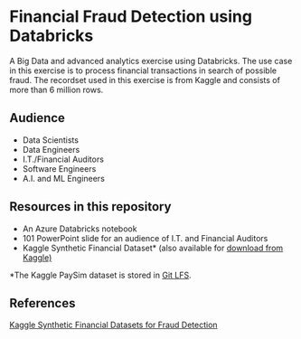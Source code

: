 # Financial Fraud Detection using Databricks
A Big Data and advanced analytics exercise using Databricks. The use case in this exercise is to process financial transactions in search of possible fraud. The recordset used in this exercise is from Kaggle and consists of  more than 6 million rows.

## Audience
<ul>
  <li>Data Scientists</li>
  <li>Data Engineers</li>
  <li>I.T./Financial Auditors</li>
  <li>Software Engineers</li>
  <li>A.I. and ML Engineers</li>
</ul>
  
## Resources in this repository
<ul>
  <li>An Azure Databricks notebook</li>
  <li>101 PowerPoint slide for an audience of I.T. and Financial Auditors</li>
   <li>Kaggle Synthetic Financial Dataset* (also available for <a href="https://www.kaggle.com/ntnu-testimon/paysim1/download">download from Kaggle)</a></li>
</ul>

*The Kaggle PaySim dataset is stored in <a href="https://help.github.com/en/articles/versioning-large-files">Git LFS</a>.

## References
<a href="https://www.kaggle.com/ntnu-testimon/paysim1/download">Kaggle Synthetic Financial Datasets for Fraud Detection</a>
